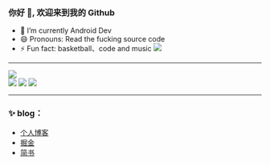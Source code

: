 ### 你好 👋, 欢迎来到我的 Github
- 🔭 I’m currently Android Dev
- 😄 Pronouns: Read the fucking source code 
- ⚡ Fun fact: basketball、code and music
![](https://komarev.com/ghpvc/?username=maoqitian&color=FF4500)

---

[![](https://raw.githubusercontent.com/maoqitian/maoqitian/master/profile-summary-card-output/0-profile-details.svg)](https://github.com/maoqitian)  
[![](https://raw.githubusercontent.com/maoqitian/maoqitian/master/profile-summary-card-output/3-stats.svg)](https://github.com/maoqitian)
[![](https://raw.githubusercontent.com/maoqitian/maoqitian/master/profile-summary-card-output/2-most-commit-language.svg)](https://github.com/maoqitian)
[![](https://raw.githubusercontent.com/maoqitian/maoqitian/master/profile-summary-card-output/1-repos-per-language.svg)](https://github.com/maoqitian)

---

### ✨ blog：
- [个人博客](https://www.maoqitian.com/)
- [掘金](https://juejin.im/user/59e956626fb9a045204b57d4)
- [简书](https://www.jianshu.com/u/f58cd7ff1a08)

<!--
**maoqitian/maoqitian** is a ✨ _special_ ✨ repository because its `README.md` (this file) appears on your GitHub profile.
![maoqitian github stats](https://github-readme-stats.vercel.app/api?username=maoqitian&show_icons=true&theme=highcontrast&bg_color=30,e96443,904e95)

![top language](https://github-readme-stats.vercel.app/api/top-langs/?username=maoqitian&layout=compact&card_width=445)
<p align="left">
  <a href="https://github.com/maoqitian">
    <img src="https://komarev.com/ghpvc/?username=maoqitian&color=brightgreen&label=👁%20Views" />
  </a>  
</p>
Here are some ideas to get you started:

- 🔭 I’m currently working on ...
- 🌱 I’m currently learning ...
- 👯 I’m looking to collaborate on ...
- 🤔 I’m looking for help with ...
- 💬 Ask me about ...
- 📫 How to reach me: ...
- 😄 Pronouns: ...
- ⚡ Fun fact: ...
-->
